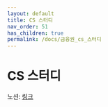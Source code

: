 ```yaml
---
layout: default
title: CS 스터디
nav_order: 51
has_children: true
permalink: /docs/금융권_cs_스터디
---
```


# CS 스터디

노션: [링크](https://www.notion.so/a6c0516ca3344261bc4a72b9a0b30b2f?v=26f7624d59ba4133a1910cb4939b2206)
